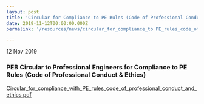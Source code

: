 ```yaml
---
layout: post
title: 'Circular for Compliance to PE Rules (Code of Professional Conduct & Ethics)'
date: 2019-11-12T00:00:00.000Z
permalink: '/resources/news/circular_for_compliance_to PE_rules_code_of_professional_conduct_and_ethics'

---
```



12 Nov 2019

### **PEB Circular to Professional Engineers for Compliance to PE Rules (Code of Professional Conduct & Ethics)**

[Circular_for_compliance_with_PE_rules_code_of_professional_conduct_and_ethics.pdf](/files/Circular_for_compliance_with_PE_rules_code_of_professional_conduct_and_ethics.pdf)


 
 
